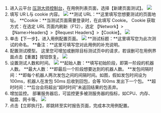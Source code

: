 1. 进入云平台 [压测大师控制台](http://console.tce.fsphere.cn/wetest/master/testcase)，在用例列表页面，选择【新建页面测试】。
![](http://imgcache.tcecqpoc.fsphere.cn/image/mc.qcloudimg.com/static/img/3ed39349c9f84251fa572e53a69f9350/image.png)
2. 填写 UR L与 cookie 内容。
![](http://imgcache.tcecqpoc.fsphere.cn/image/mc.qcloudimg.com/static/img/0108742911896910c273ec78024a07ac/image.png)
**测试 URL：**这里填写您想要测试的页面地址。
**Cookie：**当测试页面需要登录时，在此填写 Cookie。
Cookie 获取方式：在选定 URL 页面内刷新（F12），选定 【Network】>【Name>Headers】>【Request Headers】>【Cookie】。
![](http://imgcache.tcecqpoc.fsphere.cn/image/mc.qcloudimg.com/static/img/6cd0a28ea07bd96d2f654b4ca76e9320/image.png)
3. 单击【下一步】，进入用例配置页面。
![](http://imgcache.tcecqpoc.fsphere.cn/image/mc.qcloudimg.com/static/img/062dc5bb165a57f928125cb82fadfe72/image.png)
**测试标题：**这里填写您为此次测试的命名。
**备注：**这里可填写您对此用例的补充说明。
4. 配置测试模型。
这里您可增加或删除目标测试页中的请求，若误删可在用例界面点击【重置】按钮恢复。
![](http://imgcache.tcecqpoc.fsphere.cn/image/mc.qcloudimg.com/static/img/49950a4029753b14ab9d13f63ffdbb71/image.png)
5. 设置测试人数和时间。
![](http://imgcache.tcecqpoc.fsphere.cn/image/mc.qcloudimg.com/static/img/d33f36d8e06f3979710dbf891789160c/image.png)
**起始人数：**填写初始阶段，即第一阶段的机器人数。
**最大人数：**即最后一个阶段想要达到的机器人数。
**发包间隔时间：**即每个机器人两次发包之间的间隔时间。如图，假如发包时间设为 100ms，机器人在发包 50ms 后收到回包，会等 100ms 发出下一个包。
**超时时间：**后台会将超出“超时时间”未返回结果的包丢弃。
6. 增加监控。
部署服务器后，可监控更多被测服务器的指标，如CPU、内存、磁盘、网卡等。
![](http://imgcache.tcecqpoc.fsphere.cn/image/mc.qcloudimg.com/static/img/64a14ce08454465864073968ab969604/image.png)
7. 点击【立即执行】，即跳转至实时报告页面，完成本次用例配置。
